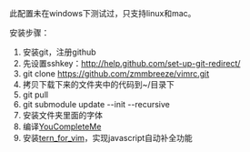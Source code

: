 此配置未在windows下测试过，只支持linux和mac。

安装步骤：

1. 安装git，注册github
2. 先设置sshkey：http://help.github.com/set-up-git-redirect/
3. git clone https://github.com/zmmbreeze/vimrc.git
4. 拷贝下载下来的文件夹中的代码到~/目录下
5. git pull
6. git submodule update --init --recursive
7. 安装文件夹里面的字体
8. 编译[YouCompleteMe](https://github.com/Valloric/YouCompleteMe)
9. 安装[tern_for_vim](https://github.com/marijnh/tern_for_vim#installation)，实现javascript自动补全功能
